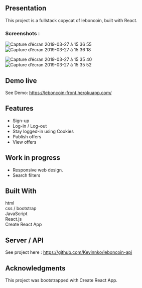 ## Presentation

This project is a fullstack copycat of leboncoin, built with React.

### Screenshots :

![Capture d’écran 2019-03-27 à 15 36 55](https://user-images.githubusercontent.com/45763760/55085034-44c40100-50a6-11e9-9619-d3e385a9f13a.png)![Capture d’écran 2019-03-27 à 15 36 18](https://user-images.githubusercontent.com/45763760/55085078-586f6780-50a6-11e9-8c3f-4c295d08c1d2.png)

![Capture d’écran 2019-03-27 à 15 35 40](https://user-images.githubusercontent.com/45763760/55085116-6624ed00-50a6-11e9-962c-fb89edc8f5c6.png)![Capture d’écran 2019-03-27 à 15 35 52](https://user-images.githubusercontent.com/45763760/55085142-70df8200-50a6-11e9-852e-104d1d5c8186.png)

## Demo live

See Demo: https://leboncoin-front.herokuapp.com/

## Features

* Sign-up 
* Log-in / Log-out
* Stay logged-in using Cookies 
* Publish offers 
* View offers 

## Work in progress

* Responsive web design.
* Search filters

## Built With

html <br>
css / bootstrap <br>
JavaScript <br>
React.js <br>
Create React App <br>

## Server / API

See project here : https://github.com/Kevinnko/leboncoin-api

## Acknowledgments

This project was bootstrapped with Create React App.
